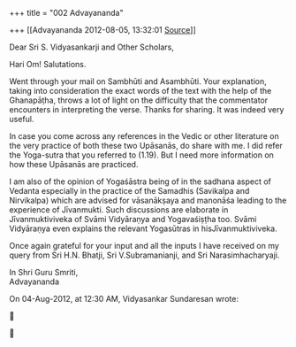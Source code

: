 +++
title = "002 Advayananda"

+++
[[Advayananda	2012-08-05, 13:32:01 [Source](https://groups.google.com/g/bvparishat/c/YsERc4Ll4nc)]]



Dear Sri S. Vidyasankarji and Other Scholars,  

Hari Om! Salutations.  
  

Went through your mail on Sambhūti and Asambhūti. Your explanation, taking into consideration the exact words of the text with the help of the Ghanapāṭha, throws a lot of light on the difficulty that the commentator encounters in interpreting the verse. Thanks for sharing. It was indeed very useful.

  

In case you come across any references in the Vedic or other literature on the very practice of both these two Upāsanās, do share with me. I did refer the Yoga-sutra that you referred to (1.19). But I need more information on how these Upāsanās are practiced.

  

I am also of the opinion of Yogaśāstra being of in the sadhana aspect of Vedanta especially in the practice of the Samadhis (Savikalpa and Nirvikalpa) which are advised for vāsanākṣaya and manonāśa leading to the experience of Jīvanmukti. Such discussions are elaborate in Jīvanmuktiviveka of Svāmi Vidyāraṇya and Yogavaśiṣṭha too. Svāmi Vidyāraṇya even explains the relevant Yogasūtras in hisJīvanmuktiviveka.

  

Once again grateful for your input and all the inputs I have received on my query from Sri H.N. Bhatji, Sri V.Subramanianji, and Sri Narasimhacharyaji.

  

In Shri Guru Smriti,  
Advayananda  
  

On 04-Aug-2012, at 12:30 AM, Vidyasankar Sundaresan wrote:

  





